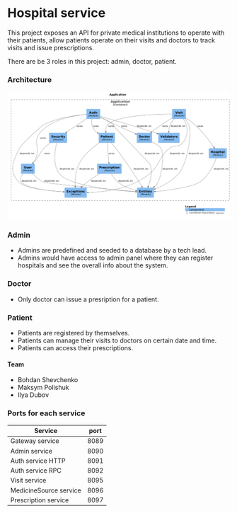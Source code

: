 # Hospital service

This project exposes an API for private medical institutions to operate with their patients, allow patients operate on
their visits and doctors to track visits and issue prescriptions.

There are be 3 roles in this project: admin, doctor, patient.

### Architecture

![img.png](architecture.png)

### Admin

- Admins are predefined and seeded to a database by a tech lead.
- Admins would have access to admin panel where they can register hospitals and see the overall info about the system.

### Doctor

- Only doctor can issue a presription for a patient.

### Patient

- Patients are registered by themselves.
- Patients can manage their visits to doctors on certain date and time.
- Patients can access their prescriptions.

#### Team

- Bohdan Shevchenko
- Maksym Polishuk
- Ilya Dubov

### Ports for each service

| Service                | port |
| ---------------------- |------|
| Gateway service        | 8089 |
| Admin service          | 8090 |
| Auth service HTTP      | 8091 |
| Auth service RPC       | 8092 |
| Visit service          | 8095 |
| MedicineSource service | 8096 |
| Prescription service   | 8097 |
